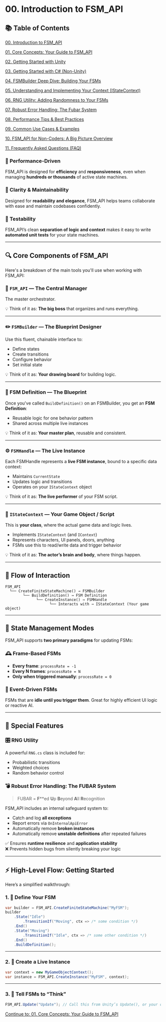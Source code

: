# 00. Introduction to FSM_API

## 📚 Table of Contents

[00. Introduction to FSM_API](00_Introduction.md)

[01. Core Concepts: Your Guide to FSM_API](01_Core_Concepts.md)

[02. Getting Started with Unity](02_Getting_Started_Unity.md)

[03. Getting Started with C# (Non-Unity)](03_Getting_Started_CSharp.md)

[04. FSMBuilder Deep Dive: Building Your FSMs](04_FSM_Builder_Deep_Dive.md)

[05. Understanding and Implementing Your Context (IStateContext)](05_Context_Implementation.md)

[06. RNG Utility: Adding Randomness to Your FSMs](06_RNG_Utility.md)

[07. Robust Error Handling: The Fubar System](07_Error_Handling.md)

[08. Performance Tips & Best Practices](08_Performance_Tips.md)

[09. Common Use Cases & Examples](09_Common_Use_Cases.md)

[10. FSM_API for Non-Coders: A Big Picture Overview](10_Non_Coder_Overview.md)

[11. Frequently Asked Questions (FAQ)](11_FAQ.md)


### 🚀 Performance-Driven
FSM_API is designed for **efficiency** and **responsiveness**, even when managing **hundreds or thousands** of active state machines.

### 🧼 Clarity & Maintainability
Designed for **readability and elegance**, FSM_API helps teams collaborate with ease and maintain codebases confidently.

### 🧪 Testability
FSM_API’s clean **separation of logic and context** makes it easy to write **automated unit tests** for your state machines.

---

## 🔍 Core Components of FSM_API

Here's a breakdown of the main tools you'll use when working with FSM_API:

### 🧠 `FSM_API` — The Central Manager
The master orchestrator.

💡 Think of it as: **The big boss** that organizes and runs everything.

---

### ✏️ `FSMBuilder` — The Blueprint Designer
Use this fluent, chainable interface to:

- Define states
- Create transitions
- Configure behavior
- Set initial state

💡 Think of it as: **Your drawing board** for building logic.

---

### 🧬 FSM Definition — The Blueprint
Once you've called `BuildDefinition()` on an FSMBuilder, you get an **FSM Definition**:

- Reusable logic for one behavior pattern
- Shared across multiple live instances

💡 Think of it as: **Your master plan**, reusable and consistent.

---

### ⚙️ `FSMHandle` — The Live Instance
Each FSMHandle represents a **live FSM instance**, bound to a specific data context:

- Maintains `CurrentState`
- Updates logic and transitions
- Operates on your `IStateContext` object

💡 Think of it as: **The live performer** of your FSM script.

---

### 🧍 `IStateContext` — Your Game Object / Script
This is **your class**, where the actual game data and logic lives.

- Implements `IStateContext` (and `IContext`)
- Represents characters, UI panels, doors, anything
- FSMs use this to read/write data and trigger behavior

💡 Think of it as: **The actor’s brain and body**, where things happen.

---

## 🔁 Flow of Interaction

```text
FSM_API
  └── CreateFiniteStateMachine() → FSMBuilder
        └── BuildDefinition() → FSM Definition
              └── CreateInstance() → FSMHandle
                    └── Interacts with → IStateContext (Your game object)
```

---

## 🧭 State Management Modes

FSM_API supports **two primary paradigms** for updating FSMs:

### 🕰 Frame-Based FSMs

- **Every frame**: `processRate = -1`
- **Every N frames**: `processRate = N`
- **Only when triggered manually**: `processRate = 0`

### 🔔 Event-Driven FSMs

FSMs that are **idle until you trigger them**. Great for highly efficient UI logic or reactive AI.

---

## 🎲 Special Features

### 🎛 RNG Utility


A powerful `RNG.cs` class is included for:

- Probabilistic transitions
- Weighted choices
- Random behavior control

### 💣 Robust Error Handling: The FUBAR System

> FUBAR = **F**\*\*ed **U**p **B**eyond **A**ll **R**ecognition

FSM_API includes an internal safeguard system to:

- Catch and log **all exceptions**
- Report errors via `OnInternalApiError`
- Automatically remove **broken instances**
- Automatically remove **unstable definitions** after repeated failures

✅ Ensures **runtime resilience** and **application stability**  
❌ Prevents hidden bugs from silently breaking your logic

---

## ⚡ High-Level Flow: Getting Started

Here’s a simplified walkthrough:

### 1. 🧱 Define Your FSM

```csharp
var builder = FSM_API.CreateFiniteStateMachine("MyFSM");
builder
    .State("Idle")
        .TransitionIf("Moving", ctx => /* some condition */)
    .End()
    .State("Moving")
        .TransitionIf("Idle", ctx => /* some other condition */)
    .End()
    .BuildDefinition();
```

---

### 2. 🚶 Create a Live Instance

```csharp
var context = new MyGameObjectContext();
var instance = FSM_API.CreateInstance("MyFSM", context);
```

---

### 3. 🧠 Tell FSMs to “Think”

```csharp
FSM_API.Update("Update"); // Call this from Unity’s Update(), or your own loop
```


[Continue to: 01. Core Concepts: Your Guide to FSM_API](01_Core_Concepts.md)
